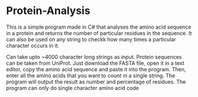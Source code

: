 # Protein-Analysis

This is a simple program made in C# that analyses the amino acid sequence in a protein and returns the number of particular residues in the sequence. It can also be used on any string to checkk how many times a particular character occurs in it.

Can take upto ~4000 character long strings as input. Protein sequences can be taken from UniProt. Just download the FASTA file, open it in a text editor, copy the amino acid sequence and paste it into the program. Then, enter all the amino acids that you want to count in a single string. The program will output the result as number and percentage of residues. The program can only do single character amino acid code
